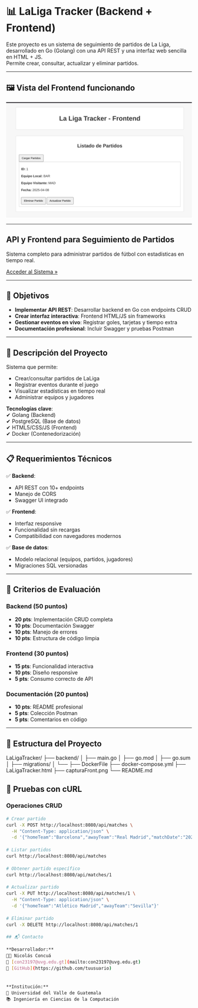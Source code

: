 # 📊 LaLiga Tracker (Backend + Frontend)

Este proyecto es un sistema de seguimiento de partidos de La Liga, desarrollado en Go (Golang) con una API REST y una interfaz web sencilla en HTML + JS.  
Permite crear, consultar, actualizar y eliminar partidos.

---

## 🖼️ Vista del Frontend funcionando

![Vista del frontend](CapturaFront.png)

---

## **API y Frontend para Seguimiento de Partidos**  
Sistema completo para administrar partidos de fútbol con estadísticas en tiempo real.

[Acceder al Sistema »](http://localhost:8080)

---

## **📌 Objetivos**
- **Implementar API REST**: Desarrollar backend en Go con endpoints CRUD
- **Crear interfaz interactiva**: Frontend HTML/JS sin frameworks
- **Gestionar eventos en vivo**: Registrar goles, tarjetas y tiempo extra
- **Documentación profesional**: Incluir Swagger y pruebas Postman

---

## **📖 Descripción del Proyecto**  
Sistema que permite:
- Crear/consultar partidos de LaLiga
- Registrar eventos durante el juego
- Visualizar estadísticas en tiempo real
- Administrar equipos y jugadores

**Tecnologías clave**:  
✔ Golang (Backend)  
✔ PostgreSQL (Base de datos)  
✔ HTML5/CSS/JS (Frontend)  
✔ Docker (Contenedorización)

---

## **📋 Requerimientos Técnicos**

✅ **Backend**:  
- API REST con 10+ endpoints  
- Manejo de CORS  
- Swagger UI integrado  

✅ **Frontend**:  
- Interfaz responsive  
- Funcionalidad sin recargas  
- Compatibilidad con navegadores modernos  

✅ **Base de datos**:  
- Modelo relacional (equipos, partidos, jugadores)  
- Migraciones SQL versionadas  

---

## **🎯 Criterios de Evaluación**

### Backend (50 puntos)
- **20 pts**: Implementación CRUD completa  
- **10 pts**: Documentación Swagger  
- **10 pts**: Manejo de errores  
- **10 pts**: Estructura de código limpia  

### Frontend (30 puntos)
- **15 pts**: Funcionalidad interactiva  
- **10 pts**: Diseño responsive  
- **5 pts**: Consumo correcto de API  

### Documentación (20 puntos)
- **10 pts**: README profesional  
- **5 pts**: Colección Postman  
- **5 pts**: Comentarios en código  

---

## **📂 Estructura del Proyecto**
LaLigaTracker/
├── backend/
│ ├── main.go
│ ├── go.mod
│ ├── go.sum
│ ├── migrations/
│ └── 
├── DockerFile
├── docker-compose.yml
├── LaLigaTracker.html
├── capturaFront.png
└── README.md

## 🧪 Pruebas con cURL

### Operaciones CRUD
```bash
# Crear partido
curl -X POST http://localhost:8080/api/matches \
  -H "Content-Type: application/json" \
  -d '{"homeTeam":"Barcelona","awayTeam":"Real Madrid","matchDate":"2025-06-15"}'

# Listar partidos
curl http://localhost:8080/api/matches

# Obtener partido específico
curl http://localhost:8080/api/matches/1

# Actualizar partido
curl -X PUT http://localhost:8080/api/matches/1 \
  -H "Content-Type: application/json" \
  -d '{"homeTeam":"Atlético Madrid","awayTeam":"Sevilla"}'

# Eliminar partido
curl -X DELETE http://localhost:8080/api/matches/1

## 📬 Contacto

**Desarrollador:**  
👨‍💻 Nicolás Concuá  
📧 [con23197@uvg.edu.gt](mailto:con23197@uvg.edu.gt)  
🔗 [GitHub](https://github.com/tuusuario)  


**Institución:**  
🏫 Universidad del Valle de Guatemala  
📚 Ingeniería en Ciencias de la Computación    
